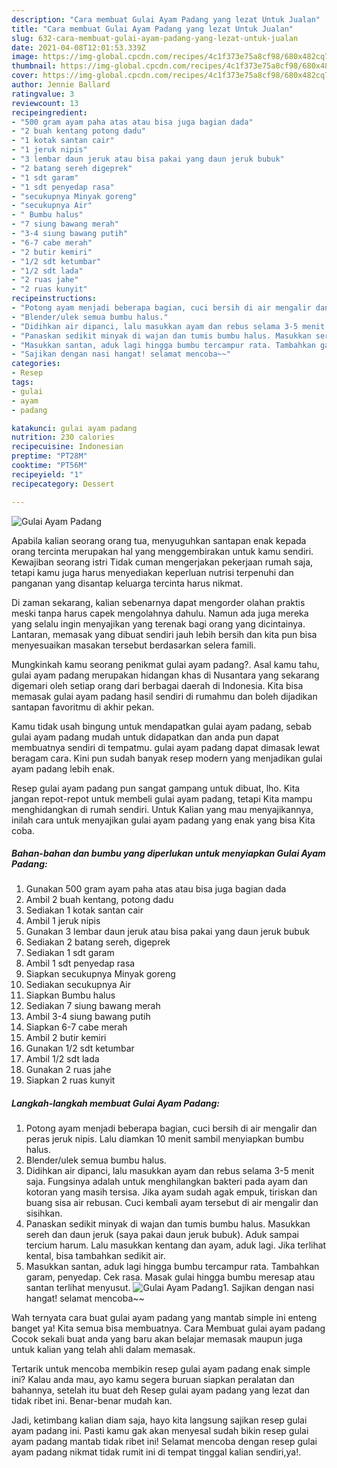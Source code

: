 ```yaml
---
description: "Cara membuat Gulai Ayam Padang yang lezat Untuk Jualan"
title: "Cara membuat Gulai Ayam Padang yang lezat Untuk Jualan"
slug: 632-cara-membuat-gulai-ayam-padang-yang-lezat-untuk-jualan
date: 2021-04-08T12:01:53.339Z
image: https://img-global.cpcdn.com/recipes/4c1f373e75a8cf98/680x482cq70/gulai-ayam-padang-foto-resep-utama.jpg
thumbnail: https://img-global.cpcdn.com/recipes/4c1f373e75a8cf98/680x482cq70/gulai-ayam-padang-foto-resep-utama.jpg
cover: https://img-global.cpcdn.com/recipes/4c1f373e75a8cf98/680x482cq70/gulai-ayam-padang-foto-resep-utama.jpg
author: Jennie Ballard
ratingvalue: 3
reviewcount: 13
recipeingredient:
- "500 gram ayam paha atas atau bisa juga bagian dada"
- "2 buah kentang potong dadu"
- "1 kotak santan cair"
- "1 jeruk nipis"
- "3 lembar daun jeruk atau bisa pakai yang daun jeruk bubuk"
- "2 batang sereh digeprek"
- "1 sdt garam"
- "1 sdt penyedap rasa"
- "secukupnya Minyak goreng"
- "secukupnya Air"
- " Bumbu halus"
- "7 siung bawang merah"
- "3-4 siung bawang putih"
- "6-7 cabe merah"
- "2 butir kemiri"
- "1/2 sdt ketumbar"
- "1/2 sdt lada"
- "2 ruas jahe"
- "2 ruas kunyit"
recipeinstructions:
- "Potong ayam menjadi beberapa bagian, cuci bersih di air mengalir dan peras jeruk nipis. Lalu diamkan 10 menit sambil menyiapkan bumbu halus."
- "Blender/ulek semua bumbu halus."
- "Didihkan air dipanci, lalu masukkan ayam dan rebus selama 3-5 menit saja. Fungsinya adalah untuk menghilangkan bakteri pada ayam dan kotoran yang masih tersisa. Jika ayam sudah agak empuk, tiriskan dan buang sisa air rebusan. Cuci kembali ayam tersebut di air mengalir dan sisihkan."
- "Panaskan sedikit minyak di wajan dan tumis bumbu halus. Masukkan sereh dan daun jeruk (saya pakai daun jeruk bubuk). Aduk sampai tercium harum. Lalu masukkan kentang dan ayam, aduk lagi. Jika terlihat kental, bisa tambahkan sedikit air."
- "Masukkan santan, aduk lagi hingga bumbu tercampur rata. Tambahkan garam, penyedap. Cek rasa. Masak gulai hingga bumbu meresap atau santan terlihat menyusut."
- "Sajikan dengan nasi hangat! selamat mencoba~~"
categories:
- Resep
tags:
- gulai
- ayam
- padang

katakunci: gulai ayam padang 
nutrition: 230 calories
recipecuisine: Indonesian
preptime: "PT28M"
cooktime: "PT56M"
recipeyield: "1"
recipecategory: Dessert

---
```



![Gulai Ayam Padang](https://img-global.cpcdn.com/recipes/4c1f373e75a8cf98/680x482cq70/gulai-ayam-padang-foto-resep-utama.jpg)

Apabila kalian seorang orang tua, menyuguhkan santapan enak kepada orang tercinta merupakan hal yang menggembirakan untuk kamu sendiri. Kewajiban seorang istri Tidak cuman mengerjakan pekerjaan rumah saja, tetapi kamu juga harus menyediakan keperluan nutrisi terpenuhi dan panganan yang disantap keluarga tercinta harus nikmat.

Di zaman  sekarang, kalian sebenarnya dapat mengorder olahan praktis meski tanpa harus capek mengolahnya dahulu. Namun ada juga mereka yang selalu ingin menyajikan yang terenak bagi orang yang dicintainya. Lantaran, memasak yang dibuat sendiri jauh lebih bersih dan kita pun bisa menyesuaikan masakan tersebut berdasarkan selera famili. 



Mungkinkah kamu seorang penikmat gulai ayam padang?. Asal kamu tahu, gulai ayam padang merupakan hidangan khas di Nusantara yang sekarang digemari oleh setiap orang dari berbagai daerah di Indonesia. Kita bisa memasak gulai ayam padang hasil sendiri di rumahmu dan boleh dijadikan santapan favoritmu di akhir pekan.

Kamu tidak usah bingung untuk mendapatkan gulai ayam padang, sebab gulai ayam padang mudah untuk didapatkan dan anda pun dapat membuatnya sendiri di tempatmu. gulai ayam padang dapat dimasak lewat beragam cara. Kini pun sudah banyak resep modern yang menjadikan gulai ayam padang lebih enak.

Resep gulai ayam padang pun sangat gampang untuk dibuat, lho. Kita jangan repot-repot untuk membeli gulai ayam padang, tetapi Kita mampu menghidangkan di rumah sendiri. Untuk Kalian yang mau menyajikannya, inilah cara untuk menyajikan gulai ayam padang yang enak yang bisa Kita coba.

<!--inarticleads1-->

##### Bahan-bahan dan bumbu yang diperlukan untuk menyiapkan Gulai Ayam Padang:

1. Gunakan 500 gram ayam paha atas atau bisa juga bagian dada
1. Ambil 2 buah kentang, potong dadu
1. Sediakan 1 kotak santan cair
1. Ambil 1 jeruk nipis
1. Gunakan 3 lembar daun jeruk atau bisa pakai yang daun jeruk bubuk
1. Sediakan 2 batang sereh, digeprek
1. Sediakan 1 sdt garam
1. Ambil 1 sdt penyedap rasa
1. Siapkan secukupnya Minyak goreng
1. Sediakan secukupnya Air
1. Siapkan  Bumbu halus
1. Sediakan 7 siung bawang merah
1. Ambil 3-4 siung bawang putih
1. Siapkan 6-7 cabe merah
1. Ambil 2 butir kemiri
1. Gunakan 1/2 sdt ketumbar
1. Ambil 1/2 sdt lada
1. Gunakan 2 ruas jahe
1. Siapkan 2 ruas kunyit




<!--inarticleads2-->

##### Langkah-langkah membuat Gulai Ayam Padang:

1. Potong ayam menjadi beberapa bagian, cuci bersih di air mengalir dan peras jeruk nipis. Lalu diamkan 10 menit sambil menyiapkan bumbu halus.
1. Blender/ulek semua bumbu halus.
1. Didihkan air dipanci, lalu masukkan ayam dan rebus selama 3-5 menit saja. Fungsinya adalah untuk menghilangkan bakteri pada ayam dan kotoran yang masih tersisa. Jika ayam sudah agak empuk, tiriskan dan buang sisa air rebusan. Cuci kembali ayam tersebut di air mengalir dan sisihkan.
1. Panaskan sedikit minyak di wajan dan tumis bumbu halus. Masukkan sereh dan daun jeruk (saya pakai daun jeruk bubuk). Aduk sampai tercium harum. Lalu masukkan kentang dan ayam, aduk lagi. Jika terlihat kental, bisa tambahkan sedikit air.
1. Masukkan santan, aduk lagi hingga bumbu tercampur rata. Tambahkan garam, penyedap. Cek rasa. Masak gulai hingga bumbu meresap atau santan terlihat menyusut.
<img src="//assets-global.cpcdn.com/assets/icons/button_play-2c75c40dde080a61004c1f40b05d8f140eaff45d7e9e6481dc71c63d2e7c4909.png" alt="Gulai Ayam Padang">1. Sajikan dengan nasi hangat! selamat mencoba~~




Wah ternyata cara buat gulai ayam padang yang mantab simple ini enteng banget ya! Kita semua bisa membuatnya. Cara Membuat gulai ayam padang Cocok sekali buat anda yang baru akan belajar memasak maupun juga untuk kalian yang telah ahli dalam memasak.

Tertarik untuk mencoba membikin resep gulai ayam padang enak simple ini? Kalau anda mau, ayo kamu segera buruan siapkan peralatan dan bahannya, setelah itu buat deh Resep gulai ayam padang yang lezat dan tidak ribet ini. Benar-benar mudah kan. 

Jadi, ketimbang kalian diam saja, hayo kita langsung sajikan resep gulai ayam padang ini. Pasti kamu gak akan menyesal sudah bikin resep gulai ayam padang mantab tidak ribet ini! Selamat mencoba dengan resep gulai ayam padang nikmat tidak rumit ini di tempat tinggal kalian sendiri,ya!.

